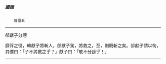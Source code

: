 

##### 國語
　　`晉語五`

* * *

郤獻子分謗

靡笄之役，韓獻子將斬人。郤獻子駕，將救之，至，則既斬之矣。郤獻子請以徇，其僕曰：「子不將救之乎？」獻子曰：「敢不分謗乎！」

* * *

